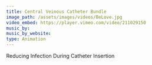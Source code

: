 ```yaml
---
title: Central Veinous Catheter Bundle
image_path: /assets/images/videos/BeLove.jpg
video_embed: https://player.vimeo.com/video/211029150
music_by: 
music_by_website: 
type: Animation
---
```


Reducing Infection During Catheter Insertion


